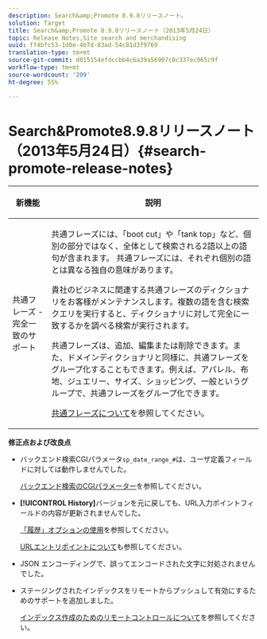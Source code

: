 ```yaml
---
description: Search&amp;Promote 8.9.8リリースノート。
solution: Target
title: Search&amp;Promote 8.9.8リリースノート（2013年5月24日）
topic: Release Notes,Site search and merchandising
uuid: ff4bfc53-1d0e-4b7d-83ad-54c81d3f9769
translation-type: tm+mt
source-git-commit: d015154efdccbb4c6a39a56907c0c337ec065c9f
workflow-type: tm+mt
source-wordcount: '209'
ht-degree: 55%

---
```



# Search&amp;Promote8.9.8リリースノート（2013年5月24日）{#search-promote-release-notes}

<table> 
 <thead> 
  <tr> 
   <th colname="col1" class="entry"> <p>新機能 </p> </th> 
   <th colname="col2" class="entry"> <p>説明 </p> </th> 
  </tr> 
 </thead>
 <tbody> 
  <tr> 
   <td colname="col1"> <p> 共通フレーズ - 完全一致のサポート </p> </td> 
   <td colname="col2"> <p> 共通フレーズには、「boot cut」や「tank top」など、個別の部分ではなく、全体として検索される2語以上の語句が含まれます。 共通フレーズには、それぞれ個別の語とは異なる独自の意味があります。 </p> <p> 貴社のビジネスに関連する共通フレーズのディクショナリをお客様がメンテナンスします。複数の語を含む検索クエリを実行すると、ディクショナリに対して完全に一致するかを調べる検索が実行されます。 </p> <p>共通フレーズは、追加、編集または削除できます。また、ドメインディクショナリと同様に、共通フレーズをグループ化することもできます。例えば、アパレル、布地、ジュエリー、サイズ、ショッピング、一般というグループで、共通フレーズをグループ化できます。 </p> <p><a href="../c-about-linguistics-menu/c-about-common-phrases.md#concept_4946E53586DF492EAEB1B7F757FD440F" format="dita" scope="local">共通フレーズについて</a>を参照してください。 </p> </td> 
  </tr> 
 </tbody> 
</table>

**修正点および改良点**

* バックエンド検索CGIパラメータ`sp_date_range_#`は、ユーザ定義フィールドに対しては動作しませんでした。

   [バックエンド検索のCGIパラメーター](../c-appendices/c-cgiparameters.md#reference_582E85C3886740C98FE88CA9DF7918E8)を参照してください。

* **[!UICONTROL History]**&#x200B;バージョンを元に戻しても、URL入力ポイントフィールドの内容が更新されませんでした。

   [「履歴」オプションの使用](../t-using-the-history-option.md#task_70DD3F87A67242BBBD2CB27156F43002)を参照してください。

   [URLエントリポイントについて](../c-about-settings-menu/c-about-crawling-menu.md#concept_5D857E3B5C124E85BC0B5AE77A509573)も参照してください。

* JSON エンコーディングで、誤ってエンコードされた文字に対処されませんでした。
* ステージングされたインデックスをリモートからプッシュして有効にするためのサポートを追加しました。

   [インデックス作成のためのリモートコントロールについて](../c-about-index-menu/c-about-remote-control-for-indexing.md#concept_C79B322190E84106A434E5C6D4A4118F)を参照してください。

